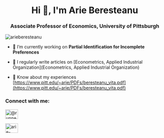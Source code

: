 <h1 align="center">Hi 👋, I'm Arie Beresteanu</h1>
<h3 align="center">Associate Professor of Economics, University of Pittsburgh</h3>

<p align="left"> <img src="https://komarev.com/ghpvc/?username=arieberesteanu&label=Profile%20views&color=0e75b6&style=flat" alt="arieberesteanu" /> </p>

- 🔭 I’m currently working on **Partial Identification for Incomplete Preferences**

- 📝 I regularly write articles on [Econometrics, Applied Industrial Organization](Econometrics, Applied Industrial Organization)

- 📄 Know about my experiences [https://www.pitt.edu/~arie/PDFs/beresteanu_vita.pdf](https://www.pitt.edu/~arie/PDFs/beresteanu_vita.pdf)

<h3 align="left">Connect with me:</h3>
<p align="left">

<a href="https://twitter.com/@runnervgn" target="blank"><img align="center" src="https://cdn4.iconfinder.com/data/icons/iconsimple-logotypes/512/github-512.png" alt="@runnervgn" height="30" width="40" /></a>

 <a href="https://linkedin.com/in/arie-beresteanu" target="blank"><img align="center" src="http://www.pngall.com/linkedin-png/download/13514" alt="arie-beresteanu" height="30" width="40" /></a>
</p>

